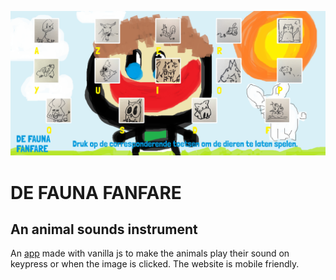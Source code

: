 <p align="center"><img src="./src/images/printscreen.png"></p>

# DE FAUNA FANFARE

## An animal sounds instrument

An [app](https://defaunafanfare.vercel.app/) made with vanilla js to make the animals play their sound on keypress or when the image is clicked. The website is mobile friendly.

